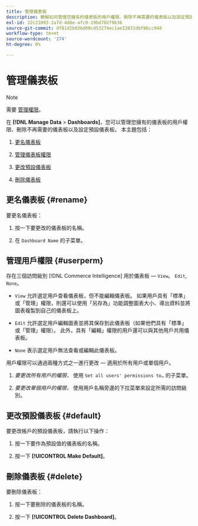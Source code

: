 ```yaml
---
title: 管理儀表板
description: 瞭解如何管理您擁有的儀表板的用戶權限、刪除不再需要的儀表板以及設定預設儀表板。
exl-id: 32c21093-2a7d-4d8e-afc0-19bd702f9b36
source-git-commit: df81d2b036d00cd53274ec1ae22031dbf06cc948
workflow-type: tm+mt
source-wordcount: '274'
ht-degree: 0%

---
```


# 管理儀表板

>[!NOTE]
>
>需要 [管理權限](../../administrator/user-management/user-management.md)。

在 **[!DNL Manage Data** > **Dashboards]**，您可以管理您擁有的儀表板的用戶權限、刪除不再需要的儀表板以及設定預設儀表板。 本主題包括：

1. [更名儀表板](#rename)

1. [管理儀表板權限](#userperm)

1. [更改預設儀表板](#default)

1. [刪除儀表板](#delete)

## 更名儀表板 {#rename}

要更名儀表板：

1. 按一下要更改的儀表板的名稱。

2. 在 `Dashboard Name` 的子菜單。

## 管理用戶權限 {#userperm}

存在三個訪問級別 [!DNL Commerce Intelligence] 用於儀表板 —  `View`。 `Edit`, `None`。

* `View` 允許選定用戶查看儀表板，但不能編輯儀表板。 如果用戶具有「標準」或「管理」權限，則還可以使用「另存為」功能調整圖表大小、導出資料並將圖表複製到自己的儀表板上。

* `Edit` 允許選定用戶編輯圖表並將其保存到此儀表板（如果他們具有「標準」或「管理」權限）。 此外，具有「編輯」權限的用戶還可以與其他用戶共用儀表板。

* `None` 表示選定用戶無法查看或編輯此儀表板。

用戶權限可以通過兩種方式之一進行更改 — 適用於所有用戶或單個用戶。

1. *要更改所有用戶的權限，* 使用 `Set all users' permissions to…` 的子菜單。

1. *要更改單個用戶的權限，* 使用用戶名稱旁邊的下拉菜單來設定所需的訪問級別。

## 更改預設儀表板 {#default}

要更改帳戶的預設儀表板，請執行以下操作：

1. 按一下要作為預設值的儀表板的名稱。

1. 按一下 **[!UICONTROL Make Default]**。

## 刪除儀表板 {#delete}

要刪除儀表板：

1. 按一下要刪除的儀表板的名稱。

1. 按一下 **[!UICONTROL Delete Dashboard]**。
